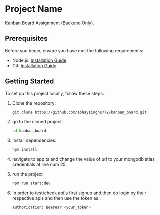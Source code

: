 # Project Name

Kanban Board Assignment (Backend Only).

## Prerequisites

Before you begin, ensure you have met the following requirements:

- Node.js: [Installation Guide](https://nodejs.org/)
- Git: [Installation Guide](https://git-scm.com/)

## Getting Started

To set up this project locally, follow these steps:

1. Clone the repository:

   ```bash
   git clone https://github.com/abhaysinghs772/kanban_board.git

2. go to the cloned project. 
    ```bash
    cd kanban_board

3. Install dependencies:
    ```bash
    npm install

4. navigate to app.ts and change the value of uri to your mongodb atlas credentials at line num 25.

5. run the project 
    ```bash
    npm run start:dev

6. In order to test/check api's first signup and then do login by their respective apis and then use the token as : 
    ```bash
    authorication: Bearear <your_token>